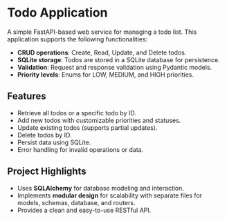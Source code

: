 # Todo Application

A simple FastAPI-based web service for managing a todo list. This application supports the following functionalities:

- **CRUD operations**: Create, Read, Update, and Delete todos.
- **SQLite storage**: Todos are stored in a SQLite database for persistence.
- **Validation**: Request and response validation using Pydantic models.
- **Priority levels**: Enums for LOW, MEDIUM, and HIGH priorities.

## Features

- Retrieve all todos or a specific todo by ID.
- Add new todos with customizable priorities and statuses.
- Update existing todos (supports partial updates).
- Delete todos by ID.
- Persist data using SQLite.
- Error handling for invalid operations or data.

## Project Highlights

- Uses **SQLAlchemy** for database modeling and interaction.
- Implements **modular design** for scalability with separate files for models, schemas, database, and routers.
- Provides a clean and easy-to-use RESTful API.
